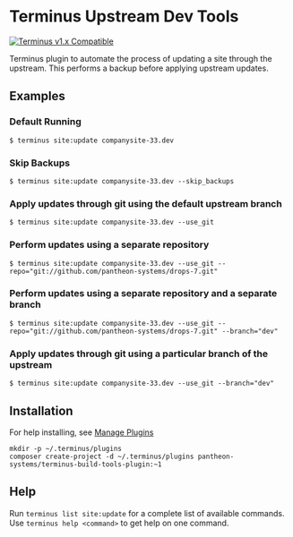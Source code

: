 # Terminus Upstream Dev Tools

[![Terminus v1.x Compatible](https://img.shields.io/badge/terminus-v1.x-green.svg)](https://github.com/terminus-plugin-project/terminus-upstream-dev/tree/master)

Terminus plugin to automate the process of updating a site through the upstream. This performs a backup before applying upstream updates.

## Examples
### Default Running
```
$ terminus site:update companysite-33.dev
```

### Skip Backups
```
$ terminus site:update companysite-33.dev --skip_backups
```

### Apply updates through git using the default upstream branch
```
$ terminus site:update companysite-33.dev --use_git
```

### Perform updates using a separate repository
```
$ terminus site:update companysite-33.dev --use_git --repo="git://github.com/pantheon-systems/drops-7.git"
```

### Perform updates using a separate repository and a separate branch
```
$ terminus site:update companysite-33.dev --use_git --repo="git://github.com/pantheon-systems/drops-7.git" --branch="dev"
```

### Apply updates through git using a particular branch of the upstream
```
$ terminus site:update companysite-33.dev --use_git --branch="dev"
```

## Installation
For help installing, see [Manage Plugins](https://pantheon.io/docs/terminus/plugins/)
```
mkdir -p ~/.terminus/plugins
composer create-project -d ~/.terminus/plugins pantheon-systems/terminus-build-tools-plugin:~1
```

## Help
Run `terminus list site:update` for a complete list of available commands. Use `terminus help <command>` to get help on one command.